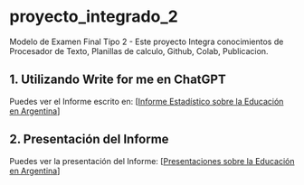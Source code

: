 # proyecto_integrado_2
Modelo de Examen Final Tipo 2 - Este proyecto Integra conocimientos de Procesador de Texto, Planillas de calculo, Github, Colab, Publicacion.
## 1. Utilizando Write for me en ChatGPT 
Puedes ver el Informe escrito en: [[Informe Estadístico sobre la Educación en Argentina](https://chatgpt.com/share/673676b6-1750-8009-8eba-9827041a62c5)]
## 2. Presentación del Informe
Puedes ver la presentación del Informe: [[Presentaciones sobre la Educación en Argentina](https://gamma.app/docs/Informe-sobre-Educacion-en-Argentina-1smlvd14jis2mjf)]
